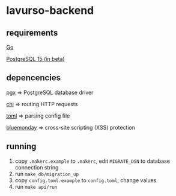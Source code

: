# lavurso-backend

## requirements

[Go](https://go.dev)

[PostgreSQL 15 (in beta)](https://www.postgresql.org)

## depencencies

[pgx](https://github.com/jackc/pgx) => PostgreSQL database driver

[chi](https://github.com/go-chi/chi) => routing HTTP requests

[toml](https://github.com/BurntSushi/toml) => parsing config file

[bluemonday](https://github.com/microcosm-cc/bluemonday) => cross-site scripting (XSS) protection

## running

1.  copy `.makerc.example` to `.makerc`, edit `MIGRATE_DSN` to database connection string
2.  run `make db/migration_up`
3.  copy `config.toml.example` to `config.toml`, change values
4.  run `make api/run`
